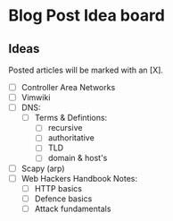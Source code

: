 # Blog Post Idea board

## Ideas

Posted articles will be marked with an [X].

- [ ] Controller Area Networks
- [ ] Vimwiki
- [ ] DNS:
  - [ ] Terms & Defintions:
    - [ ] recursive
    - [ ] authoritative
    - [ ] TLD
    - [ ] domain & host's
- [ ] Scapy (arp)
- [ ] Web Hackers Handbook Notes:
  - [ ] HTTP basics
  - [ ] Defence basics
  - [ ] Attack fundamentals
